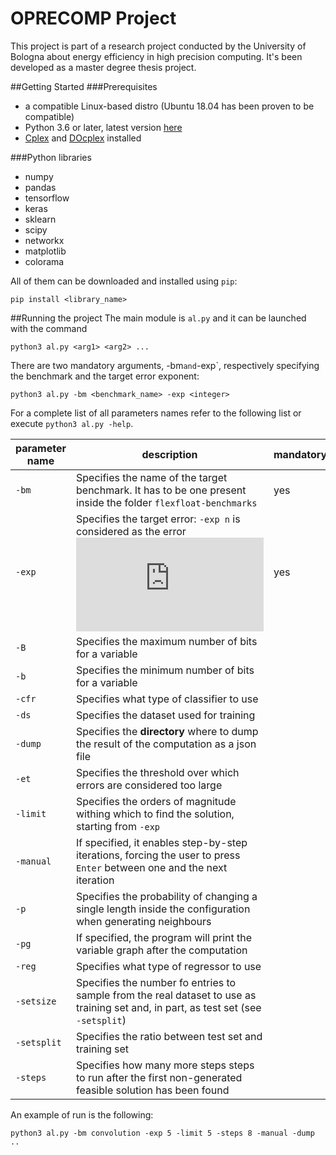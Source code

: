 # OPRECOMP Project
This project is part of a research project conducted by the University of Bologna about energy efficiency in high precision computing. It's been developed as a master degree thesis project.

##Getting Started
###Prerequisites
* a compatible Linux-based distro (Ubuntu 18.04 has been proven to be compatible)
* Python 3.6 or later, latest version [here](https://www.python.org/downloads/)
* [Cplex](https://www.ibm.com/it-it/products/ilog-cplex-optimization-studio) and [DOcplex](https://developer.ibm.com/docloud/documentation/optimization-modeling/modeling-for-python/) installed

###Python libraries
* numpy
* pandas
* tensorflow
* keras
* sklearn
* scipy
* networkx
* matplotlib
* colorama

All of them can be downloaded and installed using `pip`:
```
pip install <library_name>
```

##Running the project
The main module is `al.py` and it can be launched with the command
```
python3 al.py <arg1> <arg2> ... 
```
There are two mandatory arguments, -bm` and `-exp`, respectively specifying the benchmark and the target error exponent:
```
python3 al.py -bm <benchmark_name> -exp <integer>
```
For a complete list of all parameters names refer to the following list or execute `python3 al.py -help`.

| parameter name | description | mandatory | default |
| ------------- | ----------- | --------- | ------- |
| `-bm` | Specifies the name of the target benchmark. It has to be one present inside the folder `flexfloat-benchmarks` | yes |
| `-exp` | Specifies the target error: `-exp n` is considered as the error ![equation](http://www.sciweavers.org/tex2img.php?eq=10%5E%7B-n%7D&bc=Transparent&fc=Black&im=png&fs=12&ff=arev&edit=0)| yes |
| `-B` | Specifies the maximum number of bits for a variable | | 53 |
| `-b` | Specifies the minimum number of bits for a variable | | 4 |
| `-cfr` | Specifies what type of classifier to use | | DT |
| `-ds` | Specifies the dataset used for training | | 0 |
| `-dump` | Specifies the __directory__ where to dump the result of the computation as a json file | | `None` |
| `-et` | Specifies the threshold over which errors are considered too large | | 0.9 |
| `-limit` | Specifies the orders of magnitude withing which to find the solution, starting from `-exp` | | 0 |
| `-manual` | If specified, it enables step-by-step iterations, forcing the user to press `Enter` between one and the next iteration |
| `-p` | Specifies the probability of changing a single length inside the configuration when generating neighbours | | 0.3 |
| `-pg` | If specified, the program will print the variable graph after the computation | 
| `-reg` | Specifies what type of regressor to use | | NN |
| `-setsize` | Specifies the number fo entries to sample from the real dataset to use as training set and, in part, as test set (see `-setsplit`) | | 1000 |
| `-setsplit` | Specifies the ratio between test set and training set | | 0.1 |
| `-steps` | Specifies how many more steps steps to run after the first non-generated feasible solution has been found | | 5 |

An example of run is the following:
```
python3 al.py -bm convolution -exp 5 -limit 5 -steps 8 -manual -dump ..
```


